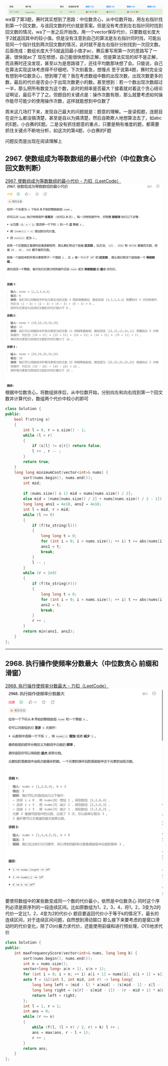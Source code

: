 ![image.png](https://raw.githubusercontent.com/ren77281/pigco-image/main/img/202312182230930.png)
wa穿了第3题，赛时其实想到了思路：中位数贪心，从中位数开始，用左右指针找到第一个回文数，与该回文数的代价就是答案。但是没有考虑到左右指针同时找到回文数的情况，wa了一发之后开始改。用一个vector保存代价，只要数组长度大于2就返回其中的较小值。但是没有注意到自己的算法是左右指针同时找，可能出现同一个指针找到两次回文数的情况，此时就不是左右指针分别找到一次回文数。后面改成：数组长度大于5就返回最小值才ac，赛后重写用第一次的思路写了一遍，很快就ac了
现在想想，自己能很快想到正解，但是算法实现的却不是正解，而且赛时还没发现，甚至以为是思路错了，还往平均数那块想了会。只能说，自己在算法实现这块考虑得不仔细吧，下次别着急，想慢点
至于说第4题，赛时完全没有想到中位数贪心，想到哪了呢？我在考虑数组中数的出现次数，出现次数更多的数，最后的代价是否会小于出现次数更小的数。甚至想到：若一个数出现次数超过一半，那么把所有数变为这个数，此时的频率是否最大？接着就对着这个贪心结论证啊证，最后不了了之。但题目的关键点是：操作次数有限，那么就要考虑如何操作能尽可能少的使用操作次数，这样就能想到中位数了

周末这几场打下来，发现自己最大的问题就是：题意的理解。一是读假题，连题目在说什么都没搞清楚，甚至是自以为搞清楚，然后自欺欺人地想算法去了，如abc的E题，小白赛的E题。二是没有抓住题意的重点，只要是稍有难度的题，都需要抓住关键点不断地分析，如这次的第4题，小白赛的F题

问题反而是出现在阅读理解上

## 2967. 使数组成为等数数组的最小代价（中位数贪心 回文数判断）
[2967. 使数组成为等数数组的最小代价 - 力扣（LeetCode）](https://leetcode.cn/problems/minimum-cost-to-make-array-equalindromic/)
![image.png](https://raw.githubusercontent.com/ren77281/pigco-image/main/img/202312182230228.png)
根据中位数贪心，将数组排序后，从中位数开始，分别向左和向右找到第一个回文数并计算代价，数组两个代价中较小的即可
```cpp
class Solution {
public:
    bool f(string s)
    {
        int l = 0, r = s.size() - 1;
        while (l < r)
        {
            if (s[l] != s[r]) return false;
            l ++ , r -- ;
        }
        return true;
    }
    long long minimumCost(vector<int>& nums) {
        sort(nums.begin(), nums.end());
        int mid;
        
        if (nums.size() & 1) mid = nums[nums.size() / 2];
        else mid = (nums[nums.size() / 2] + nums[nums.size() / 2 - 1]) / 2;
        long long ans1 = 4e18, ans2 = 4e18;
        int l = mid, r = mid;
        while (l >= 0)
        {
            if (f(to_string(l)))
            {
                long long t = 0;
                for (int i = 0; i < nums.size(); ++ i) t += abs(nums[i] - l);
                ans1 = t;
                break;
            }
            l -- ;
        }
        while (r < 2e9)
        {
            if (f(to_string(r)))
            {
                long long t = 0;
                for (int i = 0; i < nums.size(); ++ i) t += abs(nums[i] - r);
                ans2 = t;
                break;
            }
            r ++ ;
        }
        return min(ans1, ans2);
    }
};
```
***
## 2968. 执行操作使频率分数最大（中位数贪心 前缀和 滑窗）
[2968. 执行操作使频率分数最大 - 力扣（LeetCode）](https://leetcode.cn/problems/apply-operations-to-maximize-frequency-score/)
![image.png](https://raw.githubusercontent.com/ren77281/pigco-image/main/img/202312190842093.png)
要使将数组中的某些数变成同一个数的代价最小，依然是中位数贪心
同时这个序列必须是原序列的一段连续区间。比如原数组为1，2，3，4，将1，2，3变为2的代价一定比1，2，4变为2的代价小
题目要返回代价小于等于k的情况下，最长的连续区间，对于连续区间问题，自然想到滑动窗口
那么接下来要考虑的是窗口滑动时的代价变化，除了$O(n)$暴力求代价，还能使用前缀和进行预处理，$O(1)$地求代价
```cpp
class Solution {
public:
    int maxFrequencyScore(vector<int>& nums, long long k) {
        sort(nums.begin(), nums.end());
        int n = nums.size();
        vector<long long> a(n + 1), s(n + 1);
        for (int i = 0; i < n; ++ i) a[i + 1] = nums[i], s[i + 1] = s[i] + a[i + 1];
        auto f = [&](int l, int mid, int r) -> long long{
            long long left = (mid - l) * a[mid] - (s[mid - 1] - s[l - 1]);
            long long right = (s[r] - s[mid - 1]) - (r - mid + 1) * a[mid];
            return left + right;
        };
        int l = 1, r = 1;
        int ans = 0;
        while (r <= n)
        {
            while (f(l, (l + r) / 2, r) > k) l ++ ;
            ans = max(ans, r - l + 1);
            r ++ ;
        }
        return ans;
    }
};
```
